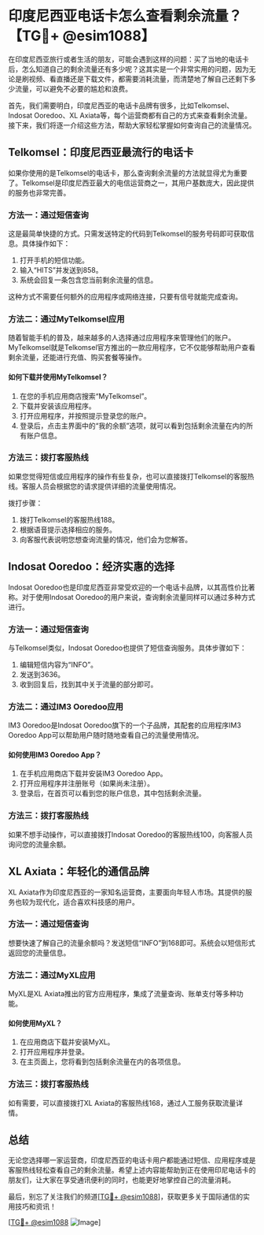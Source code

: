 # 印度尼西亚电话卡怎么查看剩余流量？【TG💪+ @esim1088】

在印度尼西亚旅行或者生活的朋友，可能会遇到这样的问题：买了当地的电话卡后，怎么知道自己的剩余流量还有多少呢？这其实是一个非常实用的问题，因为无论是刷视频、看直播还是下载文件，都需要消耗流量，而清楚地了解自己还剩下多少流量，可以避免不必要的尴尬和浪费。

首先，我们需要明白，印度尼西亚的电话卡品牌有很多，比如Telkomsel、Indosat Ooredoo、XL Axiata等，每个运营商都有自己的方式来查看剩余流量。接下来，我们将逐一介绍这些方法，帮助大家轻松掌握如何查询自己的流量情况。

## Telkomsel：印度尼西亚最流行的电话卡

如果你使用的是Telkomsel的电话卡，那么查询剩余流量的方法就显得尤为重要了。Telkomsel是印度尼西亚最大的电信运营商之一，其用户基数庞大，因此提供的服务也非常完善。

### 方法一：通过短信查询
这是最简单快捷的方式。只需发送特定的代码到Telkomsel的服务号码即可获取信息。具体操作如下：
1. 打开手机的短信功能。
2. 输入“HITS”并发送到858。
3. 系统会回复一条包含您当前剩余流量的信息。

这种方式不需要任何额外的应用程序或网络连接，只要有信号就能完成查询。

### 方法二：通过MyTelkomsel应用
随着智能手机的普及，越来越多的人选择通过应用程序来管理他们的账户。MyTelkomsel就是Telkomsel官方推出的一款应用程序，它不仅能够帮助用户查看剩余流量，还能进行充值、购买套餐等操作。

#### 如何下载并使用MyTelkomsel？
1. 在您的手机应用商店搜索“MyTelkomsel”。
2. 下载并安装该应用程序。
3. 打开应用程序，并按照提示登录您的账户。
4. 登录后，点击主界面中的“我的余额”选项，就可以看到包括剩余流量在内的所有账户信息。

### 方法三：拨打客服热线
如果您觉得短信或应用程序的操作有些复杂，也可以直接拨打Telkomsel的客服热线。客服人员会根据您的请求提供详细的流量使用情况。

拨打步骤：
1. 拨打Telkomsel的客服热线188。
2. 根据语音提示选择相应的服务。
3. 向客服代表说明您想查询流量的情况，他们会为您解答。

## Indosat Ooredoo：经济实惠的选择

Indosat Ooredoo也是印度尼西亚非常受欢迎的一个电话卡品牌，以其高性价比著称。对于使用Indosat Ooredoo的用户来说，查询剩余流量同样可以通过多种方式进行。

### 方法一：通过短信查询
与Telkomsel类似，Indosat Ooredoo也提供了短信查询服务。具体步骤如下：
1. 编辑短信内容为“INFO”。
2. 发送到3636。
3. 收到回复后，找到其中关于流量的部分即可。

### 方法二：通过IM3 Ooredoo应用
IM3 Ooredoo是Indosat Ooredoo旗下的一个子品牌，其配套的应用程序IM3 Ooredoo App可以帮助用户随时随地查看自己的流量使用情况。

#### 如何使用IM3 Ooredoo App？
1. 在手机应用商店下载并安装IM3 Ooredoo App。
2. 打开应用程序并注册账号（如果尚未注册）。
3. 登录后，在首页可以看到您的账户信息，其中包括剩余流量。

### 方法三：拨打客服热线
如果不想手动操作，可以直接拨打Indosat Ooredoo的客服热线100，向客服人员询问您的流量余额。

## XL Axiata：年轻化的通信品牌

XL Axiata作为印度尼西亚的一家知名运营商，主要面向年轻人市场。其提供的服务也较为现代化，适合喜欢科技感的用户。

### 方法一：通过短信查询
想要快速了解自己的流量余额吗？发送短信“INFO”到168即可。系统会以短信形式返回您的流量信息。

### 方法二：通过MyXL应用
MyXL是XL Axiata推出的官方应用程序，集成了流量查询、账单支付等多种功能。

#### 如何使用MyXL？
1. 在应用商店下载并安装MyXL。
2. 打开应用程序并登录。
3. 在主页面上，您将看到包括剩余流量在内的各项信息。

### 方法三：拨打客服热线
如有需要，可以直接拨打XL Axiata的客服热线168，通过人工服务获取流量详情。

## 总结
无论您选择哪一家运营商，印度尼西亚的电话卡用户都能通过短信、应用程序或是客服热线轻松查看自己的剩余流量。希望上述内容能帮助到正在使用印尼电话卡的朋友们，让大家在享受通讯便利的同时，也能更好地掌控自己的流量消耗。

最后，别忘了关注我们的频道[[TG💪+ @esim1088](https://t.me/s/esim1088)]，获取更多关于国际通信的实用技巧和资讯！

[[TG💪+ @esim1088](https://t.me/s/esim1088) ![Image](https://i.postimg.cc/4NQfJmqS/Snipaste-2025-05-13-00-14-12.png)]